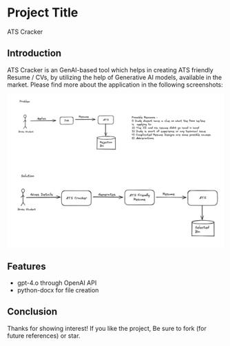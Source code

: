 # Project Title
ATS Cracker

## Introduction
ATS Cracker is an GenAI-based tool which helps in creating ATS friendly Resume / CVs, by utilizing the help of Generative AI models, available in the market. Please find more about the application in the following screenshots:

![Problem](./problem.png "Problem")
![Solution](./solution.png "Solution")

## Features

- gpt-4.o through OpenAI API
- python-docx for file creation

## Conclusion

Thanks for showing interest! If you like the project, Be sure to fork (for future references) or star.